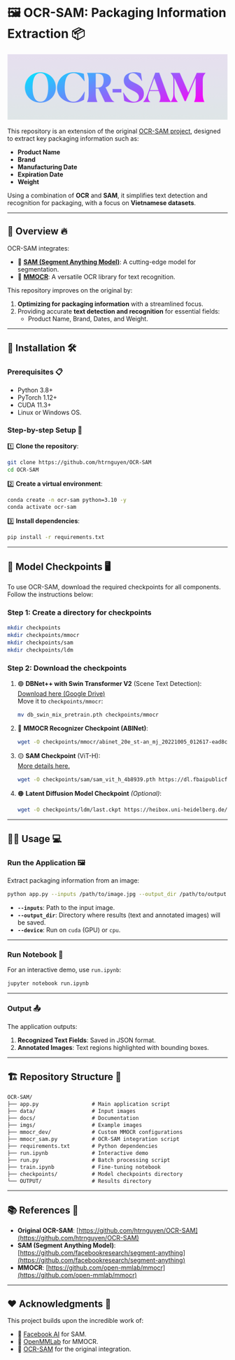 # 🖼️ **OCR-SAM: Packaging Information Extraction** 📦

![](imgs/logo.png)

This repository is an extension of the original [OCR-SAM project](https://github.com/yeungchenwa/OCR-SAM), designed to extract key packaging information such as:

-   **Product Name**
-   **Brand**
-   **Manufacturing Date**
-   **Expiration Date**
-   **Weight**

Using a combination of **OCR** and **SAM**, it simplifies text detection and recognition for packaging, with a focus on **Vietnamese datasets**.

---

## 📸 **Overview** 🔥

OCR-SAM integrates:

-   🌟 **[SAM (Segment Anything Model)](https://github.com/facebookresearch/segment-anything)**: A cutting-edge model for segmentation.
-   📖 **[MMOCR](https://github.com/open-mmlab/mmocr)**: A versatile OCR library for text recognition.

This repository improves on the original by:

1. **Optimizing for packaging information** with a streamlined focus.
2. Providing accurate **text detection and recognition** for essential fields:
    - Product Name, Brand, Dates, and Weight.

---

## 🚀 **Installation** 🛠️

### Prerequisites 📋

-   Python 3.8+
-   PyTorch 1.12+
-   CUDA 11.3+
-   Linux or Windows OS.

### Step-by-step Setup 🧰

1️⃣ **Clone the repository**:

```bash
git clone https://github.com/htrnguyen/OCR-SAM
cd OCR-SAM
```

2️⃣ **Create a virtual environment**:

```bash
conda create -n ocr-sam python=3.10 -y
conda activate ocr-sam
```

3️⃣ **Install dependencies**:

```bash
pip install -r requirements.txt
```

---

## 📒 **Model Checkpoints** 🖥️

To use OCR-SAM, download the required checkpoints for all components. Follow the instructions below:

### **Step 1: Create a directory for checkpoints**

```bash
mkdir checkpoints
mkdir checkpoints/mmocr
mkdir checkpoints/sam
mkdir checkpoints/ldm
```

### **Step 2: Download the checkpoints**

1. 🟢 **DBNet++ with Swin Transformer V2** (Scene Text Detection):  
   [Download here (Google Drive)](https://drive.google.com/file/d/1r3B1xhkyKYcQ9SR7o9hw9zhNJinRiHD-/view)  
   Move it to `checkpoints/mmocr`:

    ```bash
    mv db_swin_mix_pretrain.pth checkpoints/mmocr
    ```

2. 🔵 **MMOCR Recognizer Checkpoint (ABINet)**:

    ```bash
    wget -O checkpoints/mmocr/abinet_20e_st-an_mj_20221005_012617-ead8c139.pth https://download.openmmlab.com/mmocr/textrecog/abinet/abinet_20e_st-an_mj/abinet_20e_st-an_mj_20221005_012617-ead8c139.pth
    ```

3. 🟡 **SAM Checkpoint** (ViT-H):  
   [More details here.](https://github.com/facebookresearch/segment-anything#model-checkpoints)

    ```bash
    wget -O checkpoints/sam/sam_vit_h_4b8939.pth https://dl.fbaipublicfiles.com/segment_anything/sam_vit_h_4b8939.pth
    ```

4. 🟠 **Latent Diffusion Model Checkpoint** _(Optional)_:
    ```bash
    wget -O checkpoints/ldm/last.ckpt https://heibox.uni-heidelberg.de/f/4d9ac7ea40c64582b7c9/?dl=1
    ```

---

## 🏃‍♂️ **Usage** 💻

### **Run the Application** 🖼️

Extract packaging information from an image:

```bash
python app.py --inputs /path/to/image.jpg --output_dir /path/to/output --device cuda
```

-   **`--inputs`**: Path to the input image.
-   **`--output_dir`**: Directory where results (text and annotated images) will be saved.
-   **`--device`**: Run on `cuda` (GPU) or `cpu`.

---

### **Run Notebook** 📓

For an interactive demo, use `run.ipynb`:

```bash
jupyter notebook run.ipynb
```

---

### **Output** 📤

The application outputs:

1. **Recognized Text Fields**: Saved in JSON format.
2. **Annotated Images**: Text regions highlighted with bounding boxes.

---

## 🏗️ **Repository Structure** 📂

```plaintext
OCR-SAM/
├── app.py                 # Main application script
├── data/                  # Input images
├── docs/                  # Documentation
├── imgs/                  # Example images
├── mmocr_dev/             # Custom MMOCR configurations
├── mmocr_sam.py           # OCR-SAM integration script
├── requirements.txt       # Python dependencies
├── run.ipynb              # Interactive demo
├── run.py                 # Batch processing script
├── train.ipynb            # Fine-tuning notebook
├── checkpoints/           # Model checkpoints directory
└── OUTPUT/                # Results directory
```

---

## 📚 **References** 🔗

-   **Original OCR-SAM**: [https://github.com/htrnguyen/OCR-SAM](https://github.com/htrnguyen/OCR-SAM)
-   **SAM (Segment Anything Model)**: [https://github.com/facebookresearch/segment-anything](https://github.com/facebookresearch/segment-anything)
-   **MMOCR**: [https://github.com/open-mmlab/mmocr](https://github.com/open-mmlab/mmocr)

---

## ❤️ **Acknowledgments** 🙌

This project builds upon the incredible work of:

-   🧠 [Facebook AI](https://github.com/facebookresearch/segment-anything) for SAM.
-   📖 [OpenMMLab](https://github.com/open-mmlab/mmocr) for MMOCR.
-   🌟 [OCR-SAM](https://github.com/htrnguyen/OCR-SAM) for the original integration.
